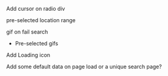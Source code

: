 Add cursor on radio div

pre-selected location range

gif on fail search
- Pre-selected gifs

Add Loading icon

Add some default data on page load or a unique search page?